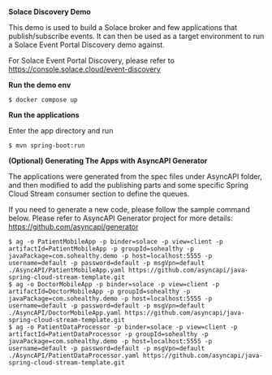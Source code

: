 **Solace Discovery Demo**

This demo is used to build a Solace broker and few applications that publish/subscribe events. It can then be used as a target environment to run a Solace Event Portal Discovery demo against.

For Solace Event Portal Discovery, please refer to https://console.solace.cloud/event-discovery

**Run the demo env**
```
$ docker compose up
```

**Run the applications**

Enter the app directory and run
```
$ mvn spring-boot:run
```



**(Optional) Generating The Apps with AsyncAPI Generator**

The applications were generated from the spec files under AsyncAPI folder, and then modified to add the publishing parts and some specific Spring Cloud Stream consumer section to define the queues.

If you need to generate a new code, please follow the sample command below. Please refer to AsyncAPI Generator project for more details: https://github.com/asyncapi/generator


```
$ ag -o PatientMobileApp -p binder=solace -p view=client -p artifactId=PatientMobileApp -p groupId=sohealthy -p javaPackage=com.sohealthy.demo -p host=localhost:5555 -p username=default -p password=default -p msgVpn=default ./AsyncAPI/PatientMobileApp.yaml https://github.com/asyncapi/java-spring-cloud-stream-template.git
$ ag -o DoctorMobileApp -p binder=solace -p view=client -p artifactId=DoctorMobileApp -p groupId=sohealthy -p javaPackage=com.sohealthy.demo -p host=localhost:5555 -p username=default -p password=default -p msgVpn=default ./AsyncAPI/DoctorMobileApp.yaml https://github.com/asyncapi/java-spring-cloud-stream-template.git
$ ag -o PatientDataProcessor -p binder=solace -p view=client -p artifactId=PatientDataProcessor -p groupId=sohealthy -p javaPackage=com.sohealthy.demo -p host=localhost:5555 -p username=default -p password=default -p msgVpn=default ./AsyncAPI/PatientDataProcessor.yaml https://github.com/asyncapi/java-spring-cloud-stream-template.git
```


